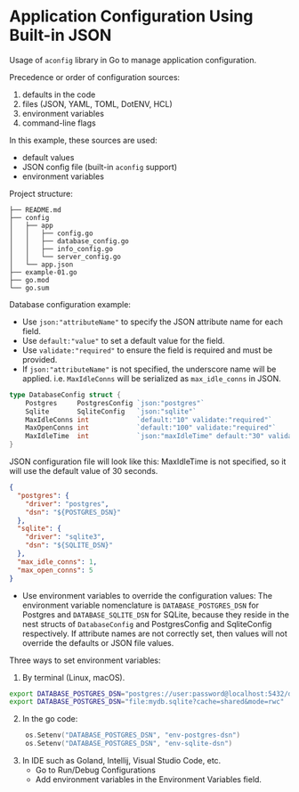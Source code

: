 # Application Configuration Using Built-in JSON
Usage of `aconfig` library in Go to manage application configuration.

Precedence or order of configuration sources:
1. defaults in the code
2. files (JSON, YAML, TOML, DotENV, HCL)
3. environment variables
4. command-line flags

In  this example, these sources are used:
* default values
* JSON config file (built-in `aconfig` support)
* environment variables

Project structure:
```
├── README.md
├── config
│   ├── app
│   │   ├── config.go
│   │   ├── database_config.go
│   │   ├── info_config.go
│   │   └── server_config.go
│   └── app.json
├── example-01.go
├── go.mod
└── go.sum
```


Database configuration example:
* Use `json:"attributeName"` to specify the JSON attribute name for each field.
* Use `default:"value"` to set a default value for the field.
* Use `validate:"required"` to ensure the field is required and must be provided.
* If `json:"attributeName"` is not specified, the underscore name will be applied. i.e. `MaxIdleConns` will be serialized as `max_idle_conns` in JSON.

```go
type DatabaseConfig struct {
	Postgres     PostgresConfig `json:"postgres"`
	Sqlite       SqliteConfig   `json:"sqlite"`
	MaxIdleConns int            `default:"10" validate:"required"`
	MaxOpenConns int            `default:"100" validate:"required"`
	MaxIdleTime  int            `json:"maxIdleTime" default:"30" validate:"required"` // in seconds
}
```

JSON configuration file will look like this:
MaxIdleTime is not specified, so it will use the default value of 30 seconds.

```json
{
  "postgres": {
    "driver": "postgres",
    "dsn": "${POSTGRES_DSN}"
  },
  "sqlite": {
    "driver": "sqlite3",
    "dsn": "${SQLITE_DSN}"
  },
  "max_idle_conns": 1,
  "max_open_conns": 5
}
```

* Use environment variables to override the configuration values:
The environment variable nomenclature is `DATABASE_POSTGRES_DSN` for Postgres and `DATABASE_SQLITE_DSN` for SQLite, because they reside in the nest structs of `DatabaseConfig` and PostgresConfig and SqliteConfig respectively.  If attribute names are not correctly set, then values will not override the defaults or JSON file values.

Three ways to set environment variables:
1. By terminal (Linux, macOS). 
```bash
export DATABASE_POSTGRES_DSN="postgres://user:password@localhost:5432/dbname?sslmode=disable"
export DATABASE_POSTGRES_DSN="file:mydb.sqlite?cache=shared&mode=rwc"
```
2. In the go code:
```go
	os.Setenv("DATABASE_POSTGRES_DSN", "env-postgres-dsn")
	os.Setenv("DATABASE_POSTGRES_DSN", "env-sqlite-dsn")
```
3. In IDE such as Goland, Intellij, Visual Studio Code, etc. 
   - Go to Run/Debug Configurations
   - Add environment variables in the Environment Variables field.

